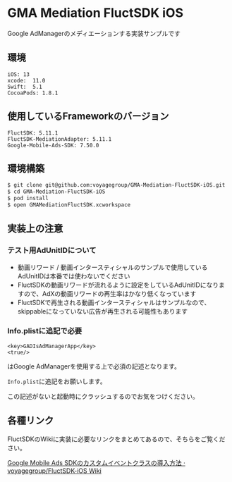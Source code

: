 # GMA Mediation FluctSDK iOS

Google AdManagerのメディエーションする実装サンプルです

## 環境

```
iOS: 13
xcode:  11.0
Swift:  5.1
CocoaPods: 1.8.1  
```

## 使用しているFrameworkのバージョン

```
FluctSDK: 5.11.1
FluctSDK-MediationAdapter: 5.11.1
Google-Mobile-Ads-SDK: 7.50.0
```

## 環境構築

```sh
$ git clone git@github.com:voyagegroup/GMA-Mediation-FluctSDK-iOS.git
$ cd GMA-Mediation-FluctSDK-iOS
$ pod install
$ open GMAMediationFluctSDK.xcworkspace
```

## 実装上の注意

### テスト用AdUnitIDについて

- 動画リワード / 動画インタースティシャルのサンプルで使用しているAdUnitIDは本番では使わないでください
- FluctSDKの動画リワードが流れるように設定をしているAdUnitIDになりますので、AdXの動画リワードの再生率はかなり低くなっています
- FluctSDKで再生される動画インタースティシャルはサンプルなので、skippableになっていない広告が再生される可能性もあります

### Info.plistに追記で必要

```
<key>GADIsAdManagerApp</key>
<true/>
```

はGoogle AdManagerを使用する上で必須の記述となります。

`Info.plist`に追記をお願いします。

この記述がないと起動時にクラッシュするのでお気をつけください。

## 各種リンク

FluctSDKのWikiに実装に必要なリンクをまとめてあるので、そちらをご覧ください。

[Google Mobile Ads SDKのカスタムイベントクラスの導入方法 · voyagegroup/FluctSDK-iOS Wiki](https://github.com/voyagegroup/FluctSDK-iOS/wiki/Google-Mobile-Ads-SDK%E3%81%AE%E3%82%AB%E3%82%B9%E3%82%BF%E3%83%A0%E3%82%A4%E3%83%99%E3%83%B3%E3%83%88%E3%82%AF%E3%83%A9%E3%82%B9%E3%81%AE%E5%B0%8E%E5%85%A5%E6%96%B9%E6%B3%95)
